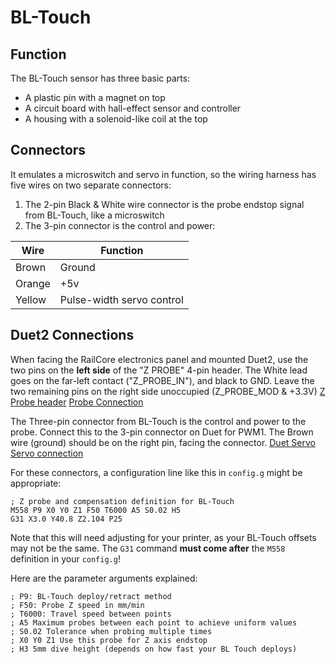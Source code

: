 # BL-Touch
## Function
The BL-Touch sensor has three basic parts:
* A plastic pin with a magnet on top
* A circuit board with hall-effect sensor and controller
* A housing with a solenoid-like coil at the top

## Connectors
It emulates a microswitch and servo in function, so the wiring harness has five wires on two separate connectors:
1. The 2-pin Black & White wire connector is the probe endstop signal from BL-Touch, like a microswitch
1. The 3-pin connector is the control and power:

| Wire | Function |
| --- | ---|
| Brown | Ground |
| Orange | +5v |
| Yellow | Pulse-width servo control |

## Duet2 Connections
When facing the RailCore electronics panel and mounted Duet2, use the two pins on the **left side** of the "Z PROBE" 4-pin header.  The White lead goes on the far-left contact ("Z_PROBE_IN"), and black to GND.
Leave the two remaining pins on the right side unoccupied (Z_PROBE_MOD & +3.3V)
[Z Probe header](bltouch-zprobe.png)
[Probe Connection](bltouch-probe.jpg)

The Three-pin connector from BL-Touch is the control and power to the probe.  Connect this to the 3-pin connector on Duet for PWM1.
The Brown wire (ground) should be on the right pin, facing the connector.
[Duet Servo](bltouch-pwm-pins.png)
[Servo connection](bltouch-pwm.jpg)

For these connectors, a configuration line like this in `config.g` might be appropriate:
```
; Z probe and compensation definition for BL-Touch
M558 P9 X0 Y0 Z1 F50 T6000 A5 S0.02 H5
G31 X3.0 Y40.8 Z2.104 P25
```
Note that this will need adjusting for your printer, as your BL-Touch offsets may not be the same.
The `G31` command **must come after** the `M558` definition in your `config.g`!

Here are the parameter arguments explained:
```
; P9: BL-Touch deploy/retract method
; F50: Probe Z speed in mm/min
; T6000: Travel speed between points
; A5 Maximum probes between each point to achieve uniform values
; S0.02 Tolerance when probing multiple times
; X0 Y0 Z1 Use this probe for Z axis endstop
; H3 5mm dive height (depends on how fast your BL Touch deploys)
```
